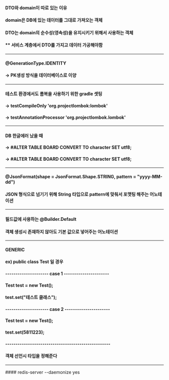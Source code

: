 #### DTO와 domain이 따로 있는 이유
#### domain은 DB에 있는 데이터를 그대로 가져오는 객체
#### DTO는 domain의 순수성(영속성)을 유지시키기 위해서 사용하는 객체
#### ** 서비스 계층에서 DTO를 가지고 데이터 가공해야함

<hr/>

#### @GenerationType.IDENTITY
#### -> PK생성 방식을 데이터베이스로 이양

<hr/>

#### 테스트 환경에서도 롬복을 사용하기 위한 gradle 셋팅
#### -> 	testCompileOnly 'org.projectlombok:lombok'
#### -> 	testAnnotationProcessor 'org.projectlombok.lombok'

<hr/>

#### DB 한글에러 났을 때 
#### -> 	#ALTER TABLE BOARD CONVERT TO character SET utf8; 
#### -> 	#ALTER TABLE BOARD CONVERT TO character SET utf8;

<hr/>

#### @JsonFormat(shape = JsonFormat.Shape.STRING, pattern = "yyyy-MM-dd")
#### JSON 형식으로 넘기기 위해 String 타입으로 pattern에 맞춰서 포맷팅 해주는 어노테이션

<hr/>

#### 필드값에 사용하는 @Builder.Default 
#### 객체 생성시 존재하지 않아도 기본 값으로 넣어주는 어노테이션

<hr/>

#### GENERIC 
#### ex) public class Test<E> 일 경우
#### --------------------- case 1 ----------------------
#### Test test = new Test<String>();
#### test.set("테스트 클래스");
#### --------------------- case 2 ----------------------
#### Test test = new Test<Int>();
#### test.set(5811223);
#### ---------------------------------------------------
#### 객체 선언시 타입을 정해준다


<hr/>
#### redis-server --daemonize yes 
